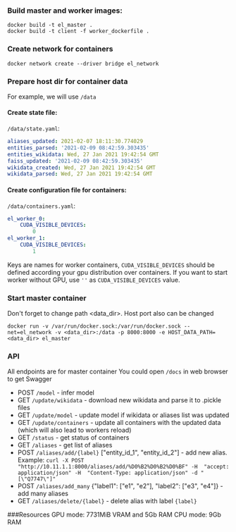 ### Build master and worker images:
```shell
docker build -t el_master .
docker build -t client -f worker_dockerfile .
```

### Create network for containers
```shell
docker network create --driver bridge el_network
```

### Prepare host dir for container data
For example, we will use `/data`
#### Create state file:
`/data/state.yaml`:
```yaml 
aliases_updated: 2021-02-07 18:11:30.774029
entities_parsed: '2021-02-09 08:42:59.303435'
entities_wikidata: Wed, 27 Jan 2021 19:42:54 GMT
faiss_updated: '2021-02-09 08:42:59.303435'
wikidata_created: Wed, 27 Jan 2021 19:42:54 GMT
wikidata_parsed: Wed, 27 Jan 2021 19:42:54 GMT
```
#### Create configuration file for containers:
`/data/containers.yaml`:
```yaml
el_worker_0:
    CUDA_VISIBLE_DEVICES:
        0
el_worker_1:
    CUDA_VISIBLE_DEVICES:
        1
```
Keys are names for worker containers, `CUDA_VISIBLE_DEVICES` should be defined according your gpu distribution over
containers. If you want to start worker without GPU, use `''` as `CUDA_VISIBLE_DEVICES` value.

### Start master container
Don't forget to change path <data_dir>. Host port also can be changed
```shell
docker run -v /var/run/docker.sock:/var/run/docker.sock --net=el_network -v <data_dir>:/data -p 8000:8000 -e HOST_DATA_PATH=<data_dir> el_master
```

### API
All endpoints are for master container
You could open `/docs` in web browser to get Swagger

* POST `/model` - infer model
* GET `/update/wikidata` - download new wikidata and parse it to .pickle files
* GET `/update/model` - update model if wikidata or aliases list was updated
* GET `/update/containers` - update all containers with the updated data (which will also lead to workers reload)
* GET `/status` - get status of containers
* GET `/aliases` - get list of aliases
* POST `/aliases/add/{label}` ["entity_id_1", "entity_id_2"] - add new alias. Example:
`curl -X POST "http://10.11.1.1:8000/aliases/add/%D0%B2%D0%B2%D0%BF" -H  "accept: application/json" -H  "Content-Type: application/json" -d "[\"Q7747\"]"`
* POST `/aliases/add_many` {"label1": ["e1", "e2"], "label2": ["e3", "e4"]} - add many aliases
* GET `/aliases/delete/{label}` - delete alias with label `{label}`

###Resources
GPU mode: 7731MiB VRAM and 5Gb RAM
CPU mode: 9Gb RAM